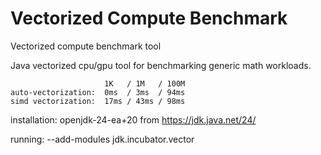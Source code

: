 # Vectorized Compute Benchmark
Vectorized compute benchmark tool

Java vectorized cpu/gpu tool for benchmarking generic math workloads.

```
                     1K   / 1M   / 100M
auto-vectorization:  0ms  / 3ms  / 94ms
simd vectorization:  17ms / 43ms / 98ms
```

installation: openjdk-24-ea+20 from https://jdk.java.net/24/

running: --add-modules jdk.incubator.vector
